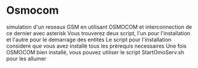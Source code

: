 # Osmocom
simulation d'un reseaux GSM en utilisant OSMOCOM et interconnection de ce dernier avec asterisk
Vous trouverez deux script, l'un pour l'installation et l'autre pour le demarrage des entités
Le script pour l'installation considere que vous avez installé tous les prérequis necessaires
Une fois OSMOCOM bien installé, vous pouvez utiliser le script StartOmoServ.sh pour les allumer
